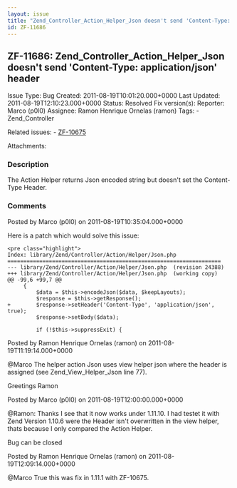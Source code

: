 ```yaml
---
layout: issue
title: "Zend_Controller_Action_Helper_Json doesn't send 'Content-Type: application/json' header"
id: ZF-11686
---
```


ZF-11686: Zend\_Controller\_Action\_Helper\_Json doesn't send 'Content-Type: application/json' header
-----------------------------------------------------------------------------------------------------

 Issue Type: Bug Created: 2011-08-19T10:01:20.000+0000 Last Updated: 2011-08-19T12:10:23.000+0000 Status: Resolved Fix version(s): 
 Reporter:  Marco (p0l0)  Assignee:  Ramon Henrique Ornelas (ramon)  Tags: - Zend\_Controller
 
 Related issues: - [ZF-10675](/issues/browse/ZF-10675)
 
 Attachments: 
### Description

The Action Helper returns Json encoded string but doesn't set the Content-Type Header.

 

 

### Comments

Posted by Marco (p0l0) on 2011-08-19T10:35:04.000+0000

Here is a patch which would solve this issue:

 
    <pre class="highlight">
    Index: library/Zend/Controller/Action/Helper/Json.php
    ===================================================================
    --- library/Zend/Controller/Action/Helper/Json.php  (revision 24388)
    +++ library/Zend/Controller/Action/Helper/Json.php  (working copy)
    @@ -99,6 +99,7 @@
         {
             $data = $this->encodeJson($data, $keepLayouts);
             $response = $this->getResponse();
    +        $response->setHeader('Content-Type', 'application/json', true);
             $response->setBody($data);
     
             if (!$this->suppressExit) {


 

 

Posted by Ramon Henrique Ornelas (ramon) on 2011-08-19T11:19:14.000+0000

@Marco The helper action Json uses view helper json where the header is assigned (see Zend\_View\_Helper\_Json line 77).

Greetings Ramon

 

 

Posted by Marco (p0l0) on 2011-08-19T12:00:00.000+0000

@Ramon: Thanks I see that it now works under 1.11.10. I had testet it with Zend Version 1.10.6 were the Header isn't overwritten in the view helper, thats because I only compared the Action Helper.

Bug can be closed

 

 

Posted by Ramon Henrique Ornelas (ramon) on 2011-08-19T12:09:14.000+0000

@Marco True this was fix in 1.11.1 with ZF-10675.

 

 